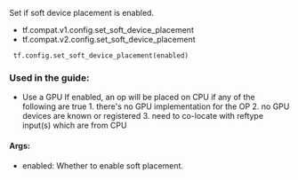 Set if soft device placement is enabled.
- tf.compat.v1.config.set_soft_device_placement
- tf.compat.v2.config.set_soft_device_placement

```
 tf.config.set_soft_device_placement(enabled)
```
### Used in the guide:
- Use a GPU
If enabled, an op will be placed on CPU if any of the following are true 1. there's no GPU implementation for the OP 2. no GPU devices are known or registered 3. need to co-locate with reftype input(s) which are from CPU
#### Args:
- enabled: Whether to enable soft placement.
